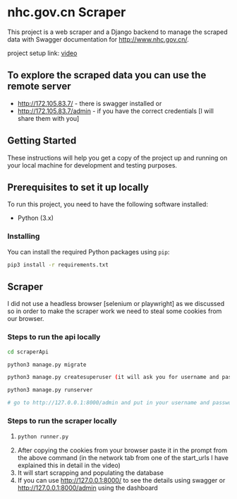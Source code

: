 # nhc.gov.cn Scraper

This project is a web scraper and a Django backend to manage the scraped data with Swagger documentation for http://www.nhc.gov.cn/. 

project setup link: [video](https://share.vidyard.com/watch/kbskiHZLAAvwif7kHXDuyr?)

## To explore the scraped data you can use the remote server

- http://172.105.83.7/ - there is swagger installed
or
- http://172.105.83.7/admin - if you have the correct credentials [I will share them with you]


## Getting Started

These instructions will help you get a copy of the project up and running on your local machine for development and testing purposes.


## Prerequisites to set it up locally

To run this project, you need to have the following software installed:

- Python (3.x)

### Installing

You can install the required Python packages using `pip`:

```bash
pip3 install -r requirements.txt
```


## Scraper

I did not use a headless browser [selenium or playwright] as we discussed so in order to make the scraper work we need to steal some cookies from our browser.

### Steps to run the api locally

```bash
cd scraperApi

python3 manage.py migrate

python3 manage.py createsuperuser (it will ask you for username and password)

python3 manage.py runserver

# go to http://127.0.0.1:8000/admin and put in your username and password to see the dashboard
```


### Steps to run the scraper locally

 1. ```py
    python runner.py
    ```
2. After copying the cookies from your browser paste it in the prompt from the above command (in the network tab from one of the start_urls I have explained this in detail in the video)
3. It will start scrapping and populating the database
4. If you can use http://127.0.0.1:8000/ to see the details using swagger or http://127.0.0.1:8000/admin using the dashboard
